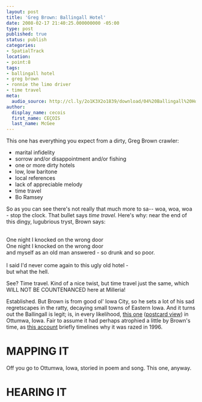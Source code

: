 ```yaml
---
layout: post
title: 'Greg Brown: Ballingall Hotel'
date: 2008-02-17 21:40:25.000000000 -05:00
type: post
published: true
status: publish
categories:
- SpatialTrack
location:
- point:8
tags:
- ballingall hotel
- greg brown
- ronnie the limo driver
- time travel
meta:
  audio_source: http://cl.ly/2o1K3X2o1839/download/04%20Ballingall%20Hotel.mp3
author:
  display_name: cecois
  first_name: CEÇOIS
  last_name: McGee
---
```



This one has everything you expect from a dirty, Greg Brown crawler: 

* marital infidelity
* sorrow and/or disappointment and/or fishing
* one or more dirty hotels
* low, low baritone
* local references
* lack of appreciable melody
* time travel
* Bo Ramsey

So as you can see there's not really that much more to sa-- woa, woa, woa - stop the clock. That bullet says *time travel*. Here's why: near the end of this dingy, lugubrious tryst, Brown says:
<div class="lyrics"><br />
One night I knocked on the wrong door<br />
One night I knocked on the wrong door<br />
and myself as an old man answered - so drunk and so poor.<br />
<br />
I said I'd never come again to this ugly old hotel -<br />
but what the hell.</em></div>

See? Time travel. Kind of a nice twist, but time travel just the same, which WILL NOT BE COUNTENANCED here at Milleria!

Established. But Brown is from good ol' Iowa City, so he sets a lot of his sad regretscapes in the ratty, decaying small towns of Eastern Iowa. And it turns out the Ballingall is legit; is, in every likelihood, <a href="http://www.flickr.com/photos/34086110@N06/4498258908/">this one</a> (<a href="http://www.flickr.com/photos/34086110@N06/4497624499/">postcard view</a>) in Ottumwa, Iowa. Fair to assume it had perhaps atrophied a little by Brown's time, as <a href="http://books.google.com/books?id=7tAgAuOGN3oC&amp;pg=PA124&amp;lpg=PA124&amp;dq=ottumwa+%22ballingall+hotel%22&amp;source=web&amp;ots=grHuf-e9bo&amp;sig=mSvvDmn823MjPLT5pfKaDOaRA2A">this account</a> briefly timelines why it was razed in 1996.

# MAPPING IT
<span data-target="milleria" data-id="g.8" class="trigger">Off you go to Ottumwa, Iowa</span>, storied in poem and song. This one, anyway.

# HEARING IT
<!--<iframe src="https://embed.spotify.com/?uri=spotify%3Atrack%3A2U0bIrPy0sbTTXQFDACflh" width="400" height="180" frameborder="0" allowtransparency="true"></iframe>-->